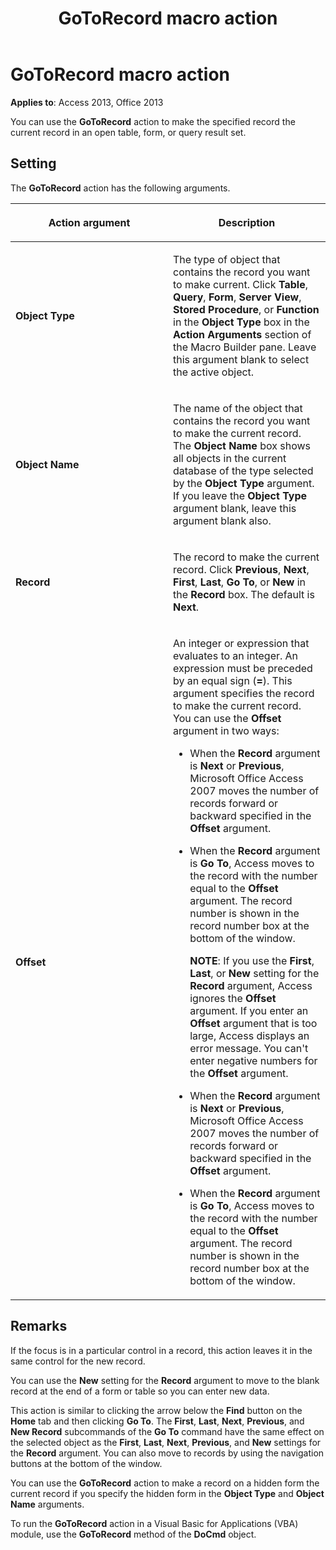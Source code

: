 ﻿---
title: GoToRecord macro action
TOCTitle: GoToRecord macro action
ms:assetid: 76f936de-739b-63be-9b28-5b0e111408e6
ms:mtpsurl: https://msdn.microsoft.com/library/Ff196037(v=office.15)
ms:contentKeyID: 48545712
ms.date: 09/18/2015
mtps_version: v=office.15
f1_keywords:
- vbaac10.chm58124
f1_categories:
- Office.Version=v15
---

# GoToRecord macro action


**Applies to**: Access 2013, Office 2013

You can use the **GoToRecord** action to make the specified record the current record in an open table, form, or query result set.

## Setting

The **GoToRecord** action has the following arguments.

<table>
<colgroup>
<col style="width: 50%" />
<col style="width: 50%" />
</colgroup>
<thead>
<tr class="header">
<th><p>Action argument</p></th>
<th><p>Description</p></th>
</tr>
</thead>
<tbody>
<tr class="odd">
<td><p><strong>Object Type</strong></p></td>
<td><p>The type of object that contains the record you want to make current. Click <strong>Table</strong>, <strong>Query</strong>, <strong>Form</strong>, <strong>Server View</strong>, <strong>Stored Procedure</strong>, or <strong>Function</strong> in the <strong>Object Type</strong> box in the <strong>Action Arguments</strong> section of the Macro Builder pane. Leave this argument blank to select the active object.</p></td>
</tr>
<tr class="even">
<td><p><strong>Object Name</strong></p></td>
<td><p>The name of the object that contains the record you want to make the current record. The <strong>Object Name</strong> box shows all objects in the current database of the type selected by the <strong>Object Type</strong> argument. If you leave the <strong>Object Type</strong> argument blank, leave this argument blank also.</p></td>
</tr>
<tr class="odd">
<td><p><strong>Record</strong></p></td>
<td><p>The record to make the current record. Click <strong>Previous</strong>, <strong>Next</strong>, <strong>First</strong>, <strong>Last</strong>, <strong>Go To</strong>, or <strong>New</strong> in the <strong>Record</strong> box. The default is <strong>Next</strong>.</p></td>
</tr>
<tr class="even">
<td><p><strong>Offset</strong></p></td>
<td><p>An integer or expression that evaluates to an integer. An expression must be preceded by an equal sign (<strong>=</strong>). This argument specifies the record to make the current record. You can use the <strong>Offset</strong> argument in two ways:</p>
<ul>
<li><p>When the <strong>Record</strong> argument is <strong>Next</strong> or <strong>Previous</strong>, Microsoft Office Access 2007 moves the number of records forward or backward specified in the <strong>Offset</strong> argument.</p></li>
<li><p>When the <strong>Record</strong> argument is <strong>Go To</strong>, Access moves to the record with the number equal to the <strong>Offset</strong> argument. The record number is shown in the record number box at the bottom of the window.</p>
<p><strong>NOTE</strong>: If you use the <strong>First</strong>, <strong>Last</strong>, or <strong>New</strong> setting for the <strong>Record</strong> argument, Access ignores the <strong>Offset</strong> argument. If you enter an <strong>Offset</strong> argument that is too large, Access displays an error message. You can't enter negative numbers for the <strong>Offset</strong> argument.</p></li>
<li><p>When the <strong>Record</strong> argument is <strong>Next</strong> or <strong>Previous</strong>, Microsoft Office Access 2007 moves the number of records forward or backward specified in the <strong>Offset</strong> argument.</p></li>
<li><p>When the <strong>Record</strong> argument is <strong>Go To</strong>, Access moves to the record with the number equal to the <strong>Offset</strong> argument. The record number is shown in the record number box at the bottom of the window.</p></li>
</ul>
</td>
</tr>
</tbody>
</table>


## Remarks

If the focus is in a particular control in a record, this action leaves it in the same control for the new record.

You can use the **New** setting for the **Record** argument to move to the blank record at the end of a form or table so you can enter new data.

This action is similar to clicking the arrow below the **Find** button on the **Home** tab and then clicking **Go To**. The **First**, **Last**, **Next**, **Previous**, and **New Record** subcommands of the **Go To** command have the same effect on the selected object as the **First**, **Last**, **Next**, **Previous**, and **New** settings for the **Record** argument. You can also move to records by using the navigation buttons at the bottom of the window.

You can use the **GoToRecord** action to make a record on a hidden form the current record if you specify the hidden form in the **Object Type** and **Object Name** arguments.

To run the **GoToRecord** action in a Visual Basic for Applications (VBA) module, use the **GoToRecord** method of the **DoCmd** object.

